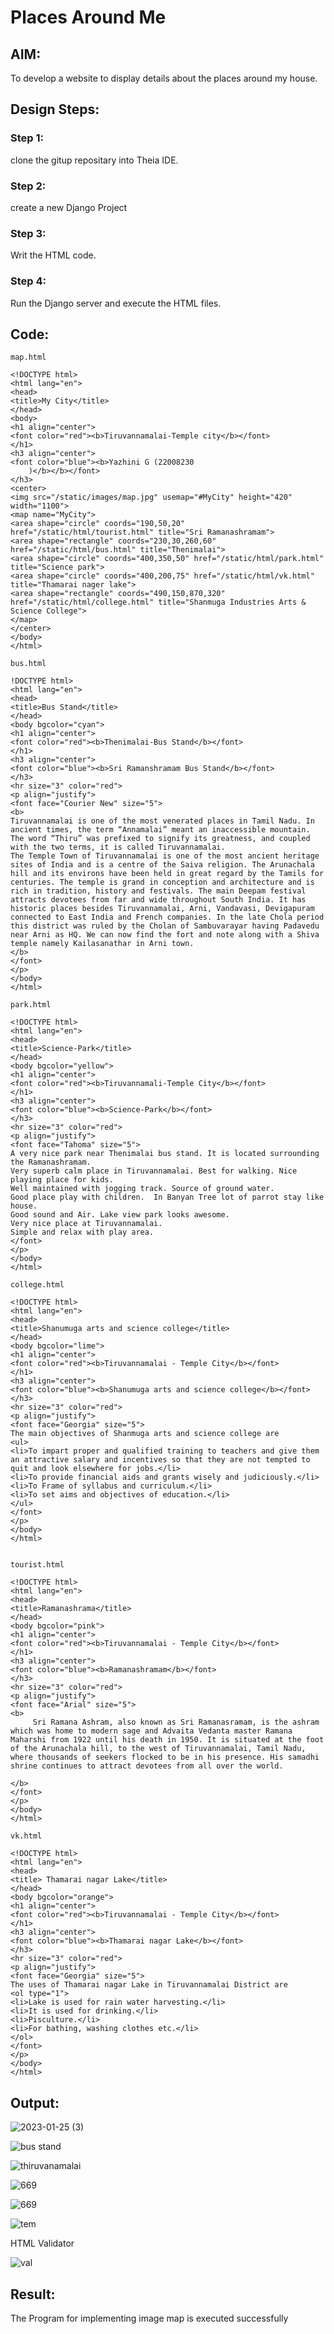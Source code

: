 # Places Around Me
## AIM:
To develop a website to display details about the places around my house.

## Design Steps:

### Step 1:

clone the gitup repositary into Theia IDE.

### Step 2:

create a new Django Project

### Step 3:
Writ the HTML code.

### Step 4:
Run the Django server and execute the HTML files.

## Code:
```
map.html

<!DOCTYPE html>
<html lang="en">
<head>
<title>My City</title>
</head>
<body>
<h1 align="center">
<font color="red"><b>Tiruvannamalai-Temple city</b></font>
</h1>
<h3 align="center">
<font color="blue"><b>Yazhini G (22008230
    )</b></b></font>
</h3>
<center>
<img src="/static/images/map.jpg" usemap="#MyCity" height="420" width="1100">
<map name="MyCity">
<area shape="circle" coords="190,50,20" href="/static/html/tourist.html" title="Sri Ramanashramam">
<area shape="rectangle" coords="230,30,260,60" href="/static/html/bus.html" title="Thenimalai">
<area shape="circle" coords="400,350,50" href="/static/html/park.html" title="Science park">
<area shape="circle" coords="400,200,75" href="/static/html/vk.html" title="Thamarai nager lake">
<area shape="rectangle" coords="490,150,870,320" href="/static/html/college.html" title="Shanmuga Industries Arts & Science College">
</map>
</center>
</body>
</html>

bus.html

!DOCTYPE html>
<html lang="en">
<head>
<title>Bus Stand</title>
</head>
<body bgcolor="cyan">
<h1 align="center">
<font color="red"><b>Thenimalai-Bus Stand</b></font>
</h1>
<h3 align="center">
<font color="blue"><b>Sri Ramanshramam Bus Stand</b></font>
</h3>
<hr size="3" color="red">
<p align="justify">
<font face="Courier New" size="5">
<b>
Tiruvannamalai is one of the most venerated places in Tamil Nadu. In ancient times, the term “Annamalai” meant an inaccessible mountain. The word “Thiru” was prefixed to signify its greatness, and coupled with the two terms, it is called Tiruvannamalai.
The Temple Town of Tiruvannamalai is one of the most ancient heritage sites of India and is a centre of the Saiva religion. The Arunachala hill and its environs have been held in great regard by the Tamils for centuries. The temple is grand in conception and architecture and is rich in tradition, history and festivals. The main Deepam festival attracts devotees from far and wide throughout South India. It has historic places besides Tiruvannamalai, Arni, Vandavasi, Devigapuram connected to East India and French companies. In the late Chola period this district was ruled by the Cholan of Sambuvarayar having Padavedu near Arni as HQ. We can now find the fort and note along with a Shiva temple namely Kailasanathar in Arni town.
</b>
</font>
</p>
</body>
</html>

park.html

<!DOCTYPE html>
<html lang="en">
<head>
<title>Science-Park</title>
</head>
<body bgcolor="yellow">
<h1 align="center">
<font color="red"><b>Tiruvannamali-Temple City</b></font>
</h1>
<h3 align="center">
<font color="blue"><b>Science-Park</b></font>
</h3>
<hr size="3" color="red">
<p align="justify">
<font face="Tahoma" size="5">
A very nice park near Thenimalai bus stand. It is located surrounding the Ramanashramam. 
Very superb calm place in Tiruvannamalai. Best for walking. Nice playing place for kids.
Well maintained with jogging track. Source of ground water.
Good place play with children.  In Banyan Tree lot of parrot stay like house. 
Good sound and Air. Lake view park looks awesome.
Very nice place at Tiruvannamalai.
Simple and relax with play area.
</font>
</p>
</body>
</html>

college.html

<!DOCTYPE html>
<html lang="en">
<head>
<title>Shanumuga arts and science college</title>
</head>
<body bgcolor="lime">
<h1 align="center">
<font color="red"><b>Tiruvannamalai - Temple City</b></font>
</h1>
<h3 align="center">
<font color="blue"><b>Shanumuga arts and science college</b></font>
</h3>
<hr size="3" color="red">
<p align="justify">
<font face="Georgia" size="5">
The main objectives of Shanmuga arts and science college are 
<ul>
<li>To impart proper and qualified training to teachers and give them an attractive salary and incentives so that they are not tempted to quit and look elsewhere for jobs.</li>
<li>To provide financial aids and grants wisely and judiciously.</li>
<li>To Frame of syllabus and curriculum.</li>
<li>To set aims and objectives of education.</li>
</ul>
</font>
</p>
</body>
</html>


tourist.html

<!DOCTYPE html>
<html lang="en">
<head>
<title>Ramanashrama</title>
</head>
<body bgcolor="pink">
<h1 align="center">
<font color="red"><b>Tiruvannamalai - Temple City</b></font>
</h1>
<h3 align="center">
<font color="blue"><b>Ramanashramam</b></font>
</h3>
<hr size="3" color="red">
<p align="justify">
<font face="Arial" size="5">
<b>
     Sri Ramana Ashram, also known as Sri Ramanasramam, is the ashram which was home to modern sage and Advaita Vedanta master Ramana Maharshi from 1922 until his death in 1950. It is situated at the foot of the Arunachala hill, to the west of Tiruvannamalai, Tamil Nadu, where thousands of seekers flocked to be in his presence. His samadhi shrine continues to attract devotees from all over the world.

</b>
</font>
</p>
</body>
</html>

vk.html

<!DOCTYPE html>
<html lang="en">
<head>
<title> Thamarai nagar Lake</title>
</head>
<body bgcolor="orange">
<h1 align="center">
<font color="red"><b>Tiruvannamalai - Temple City</b></font>
</h1>
<h3 align="center">
<font color="blue"><b>Thamarai nagar Lake</b></font>
</h3>
<hr size="3" color="red">
<p align="justify">
<font face="Georgia" size="5">
The uses of Thamarai nagar Lake in Tiruvannamalai District are 
<ol type="1">
<li>Lake is used for rain water harvesting.</li>
<li>It is used for drinking.</li>
<li>Pisculture.</li>
<li>For bathing, washing clothes etc.</li>
</ol>
</font>
</p>
</body>
</html>

```

## Output:

![2023-01-25 (3)](https://user-images.githubusercontent.com/120244201/214639626-4f448bf8-5754-4b48-bf1e-a3f1a23fc4ea.jpg)

![bus stand](https://user-images.githubusercontent.com/120244201/214635606-f822d6e5-8147-4039-a912-59192bcb6b9c.jpg)

![thiruvanamalai](https://user-images.githubusercontent.com/120244201/214635819-d05aea83-f14d-4433-95d1-001d02bae9c3.jpg)

![669](https://user-images.githubusercontent.com/120244201/214639510-9fdd73a4-6348-4d5c-99aa-68f840ac0b13.jpg)

![669](https://user-images.githubusercontent.com/120244201/214639806-6a8f2743-05f6-45ea-b039-0f00cd52b29a.jpg)

![tem](https://user-images.githubusercontent.com/120244201/214639971-659a1c53-7799-4be2-99eb-2897dfb43f37.png)

HTML Validator

![val](https://user-images.githubusercontent.com/120244201/214640894-3fceb28d-7a75-4f8c-b931-981accd6690c.jpg)

## Result:
The Program for implementing image map is executed successfully
